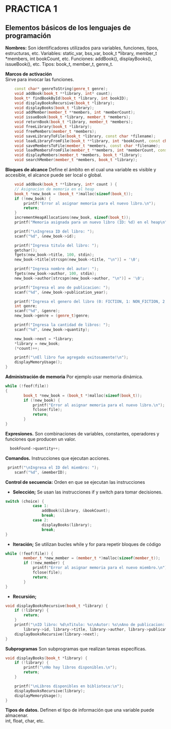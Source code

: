 # __PRACTICA 1__

## Elementos básicos de los lenguajes de programación

__Nombres:__
 Son identificadores utilizados para variables, funciones, tipos, estructuras, etc.
Variables: static_var, bss_var, book_t *library, member_t *members, int bookCount, etc.
Funciones: addBook(), displayBooks(), issueBook(), etc.
Tipos: book_t, member_t, genre_t.

__Marcos de activación__     
Sirve para invocar las funciones.

```C++
    const char* genreToString(genre_t genre);
    void addBook(book_t **library, int* count);
    book_t* findBookById(book_t *library, int bookID);
    void displayBooksRecursive(book_t *library);
    void displayBooks(book_t *library);
    void addMember(member_t **members, int *memberCount);
    void issueBook(book_t *library, member_t *members);
    void returnBook(book_t *library, member_t *members);
    void freeLibrary(book_t *library);
    void freeMembers(member_t *members);
    void saveLibraryToFile(book_t *library, const char *filename);
    void loadLibraryFromFile(book_t **library, int *bookCount, const char *filename);
    void saveMembersToFile(member_t *members, const char *filename);
    void loadMembersFromFile(member_t **members, int *memberCount, const char *filename);
    void displayMembers(member_t *members, book_t *library);
    void searchMember(member_t *members, book_t *library);
```

__Bloques de alcance__
Define el ámbito en el cual una variable es visible y accesible, el alcance puede ser local o global.

```C++
    void addBook(book_t **library, int* count ) {
    // Asignacion de memoria en el heap
    book_t *new_book = (book_t *)malloc(sizeof(book_t));
    if (!new_book) {
        printf("Error al asignar memoria para el nuevo libro.\n");
        return;
    }
    incrementHeapAllocations(new_book, sizeof(book_t));
    printf("Memoria asignada para un nuevo libro (ID: %d) en el heap\n", new_book->id);

    printf("\nIngresa ID del libro: ");
    scanf("%d", &new_book->id);

    printf("Ingresa titulo del libro: ");
    getchar();
    fgets(new_book->title, 100, stdin);
    new_book->title[strcspn(new_book->title, "\n")] = '\0';

    printf("Ingresa nombre del autor: ");
    fgets(new_book->author, 100, stdin);
    new_book->author[strcspn(new_book->author, "\n")] = '\0';

    printf("Ingresa el ano de publicacion: ");
    scanf("%d", &new_book->publication_year);

    printf("Ingresa el genero del libro (0: FICTION, 1: NON_FICTION, 2: SCIENCE, 3: HISTORY, 4: FANTASY, 5: BIOGRAPHY, 6: OTHER): ");
    int genre;
    scanf("%d", &genre);
    new_book->genre = (genre_t)genre;

    printf("Ingresa la cantidad de libros: ");
    scanf("%d", &new_book->quantity);

    new_book->next = *library;
    *library = new_book;
    (*count)++;

    printf("\nEl libro fue agregado exitosamente!\n");
    displayMemoryUsage();
}
```


__Administración de memoria__
Por ejemplo usar memoria dinámica.


```C++
while (!feof(file)) 
{
        book_t *new_book = (book_t *)malloc(sizeof(book_t));
        if (!new_book) {
            printf("Error al asignar memoria para el nuevo libro.\n");
            fclose(file);
            return;
        }
}
```



__Expresiones.__
Son combinaciones de variables, constantes, operadores y funciones que producen un valor.

```C++
  bookFound->quantity++;
```


__Comandos.__
Instrucciones que ejecutan acciones.

```C++
 printf("\nIngresa el ID del miembro: ");
    scanf("%d", &memberID);
```


__Control de secuencia:__
Orden en que se ejecutan las instrucciones
* __Selección;__ Se usan las instrucciones if y switch para tomar decisiones.

```C++
switch (choice) {
            case 1:
                addBook(&library, &bookCount);
                break;
            case 2:
                displayBooks(library);
                break;
}
```

* __Iteración;__ Se utilizan bucles while y for para repetir bloques de código
  
```C++
while (!feof(file)) {
        member_t *new_member = (member_t *)malloc(sizeof(member_t));
        if (!new_member) {
            printf("Error al asignar memoria para el nuevo miembro.\n");
            fclose(file);
            return;
        }
}
```

* __Recursión;__


```C++
void displayBooksRecursive(book_t *library) {
    if (!library) {
        return;
    }
    printf("\nID libro: %d\nTitulo: %s\nAutor: %s\nAno de publicacion: %d\nGenero: %s\nCantidad: %d\n",
        library->id, library->title, library->author, library->publication_year, genreToString(library->genre), library->quantity);
    displayBooksRecursive(library->next);
}
```

__Subprogramas__
Son subprogramas que realizan tareas específicas.


```C++
void displayBooks(book_t *library) {
    if (!library) {
        printf("\nNo hay libros disponibles.\n");
        return;
    }

    printf("\nLibros disponibles en biblioteca:\n");
    displayBooksRecursive(library);
    displayMemoryUsage();
}
```

__Tipos de datos.__
Definen el tipo de información que una variable puede almacenar.    
int, float, char, etc.